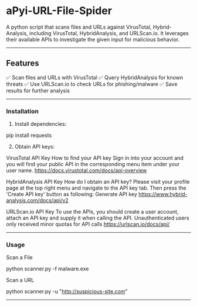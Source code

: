 # aPyi-URL-File-Spider
A python script that scans files and URLs against VirusTotal, Hybrid-Analysis, including VirusTotal, HybridAnalysis, and URLScan.io. It leverages their available APIs to investigate the given input for malicious behavior.

---

## Features

✅ Scan files and URLs with VirusTotal
✅ Query HybridAnalysis for known threats
✅ Use URLScan.io to check URLs for phishing/malware
✅ Save results for further analysis



---

### Installation

1. Install dependencies:

pip install requests


2. Obtain API keys:

VirusTotal API Key
How to find your API key
Sign in into your account and you will find your public API in the corresponding menu item under your user name.
https://docs.virustotal.com/docs/api-overview

HybridAnalysis API Key
How do I obtain an API key?
Please visit your profile page at the top right menu and navigate to the API key tab. Then press the 'Create API key' button as following: Generate API key
https://www.hybrid-analysis.com/docs/api/v2

URLScan.io API Key
To use the APIs, you should create a user account, attach an API key and supply it when calling the API. Unauthenticated users only received minor quotas for API calls
https://urlscan.io/docs/api/


---


### Usage

Scan a File

python scanner.py -f malware.exe

Scan a URL

python scanner.py -u "http://suspicious-site.com"


---
